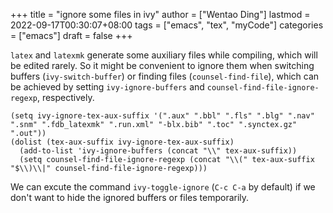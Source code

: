 +++
title = "ignore some files in ivy"
author = ["Wentao Ding"]
lastmod = 2022-09-17T00:30:07+08:00
tags = ["emacs", "tex", "myCode"]
categories = ["emacs"]
draft = false
+++

`latex` and `latexmk` generate some auxiliary files while compiling, which will be edited rarely. So it might be convenient to ignore them when switching buffers (`ivy-switch-buffer`) or finding files (`counsel-find-file`), which can be achieved by setting `ivy-ignore-buffers` and `counsel-find-file-ignore-regexp`, respectively.
<!--more-->
```emacs-lisp
(setq ivy-ignore-tex-aux-suffix '(".aux" ".bbl" ".fls" ".blg" ".nav" ".snm" ".fdb_latexmk" ".run.xml" "-blx.bib" ".toc" ".synctex.gz" ".out"))
(dolist (tex-aux-suffix ivy-ignore-tex-aux-suffix)
  (add-to-list 'ivy-ignore-buffers (concat "\\" tex-aux-suffix))
  (setq counsel-find-file-ignore-regexp (concat "\\(" tex-aux-suffix "$\\)\\|" counsel-find-file-ignore-regexp)))
```

We can excute the command `ivy-toggle-ignore` (`C-c C-a` by default) if we don't want to hide the ignored buffers or files temporarily.
